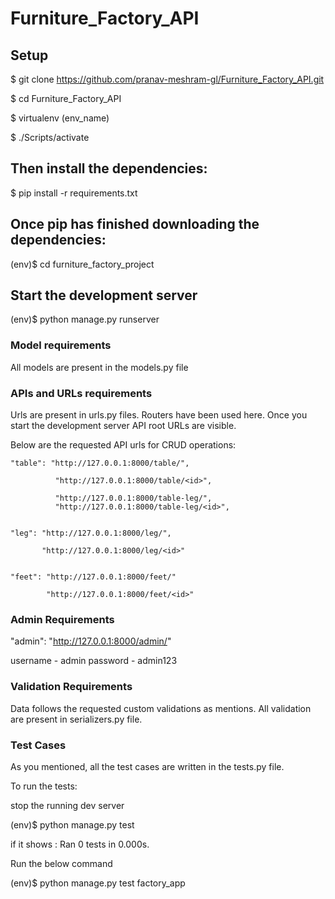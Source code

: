 # Furniture_Factory_API

## Setup

$ git clone https://github.com/pranav-meshram-gl/Furniture_Factory_API.git

$ cd Furniture_Factory_API

$ virtualenv (env_name)

$ ./Scripts/activate


## Then install the dependencies:
$ pip install -r requirements.txt


## Once pip has finished downloading the dependencies:
(env)$ cd furniture_factory_project

## Start the development server
(env)$ python manage.py runserver


### Model requirements
All models are present in the models.py file

### APIs and URLs requirements
Urls are present in urls.py files. Routers have been used here. Once you start the development server API root URLs are visible.

Below are the requested API urls for CRUD operations:

    "table": "http://127.0.0.1:8000/table/",
    
              "http://127.0.0.1:8000/table/<id>",
              
              "http://127.0.0.1:8000/table-leg/",
              "http://127.0.0.1:8000/table-leg/<id>",
              
              
    "leg": "http://127.0.0.1:8000/leg/",
    
           "http://127.0.0.1:8000/leg/<id>"
           
           
    "feet": "http://127.0.0.1:8000/feet/"
    
            "http://127.0.0.1:8000/feet/<id>"
            
            
### Admin Requirements
"admin": "http://127.0.0.1:8000/admin/"

username - admin
password - admin123


### Validation Requirements
Data follows the requested custom validations as mentions. All validation are present in serializers.py file.


### Test Cases
As you mentioned, all the test cases are written in the tests.py file.

To run the tests:

  stop the running dev server
  
  (env)$ python manage.py test
  
  if it shows : Ran 0 tests in 0.000s. 
  
  Run the below command
  
  (env)$ python manage.py test factory_app
